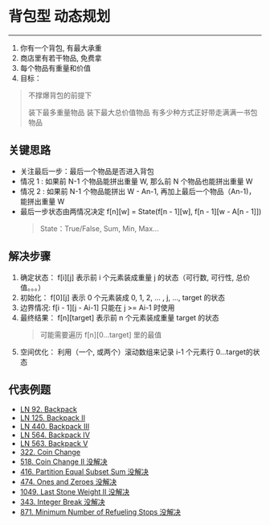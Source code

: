 # 背包型 动态规划
---
1. 你有一个背包, 有最大承重
2. 商店里有若干物品, 免费拿
3. 每个物品有重量和价值
4. 目标：
> 不撑爆背包的前提下
>
> 装下最多重量物品
> 装下最大总价值物品
> 有多少种方式正好带走满满一书包物品

## 关键思路
- 关注最后一步：最后一个物品是否进入背包
- 情况 1 : 如果前 N-1 个物品能拼出重量 W, 那么前 N 个物品也能拼出重量 W
- 情况 2 : 如果前 N-1 个物品能拼出 W - An-1, 再加上最后一个物品（An-1)，能拼出重量 W
- 最后一步状态由两情况决定 f[n][w] = State(f[n - 1][w], f[n - 1][w - A[n - 1]])
    > State：True/False, Sum, Min, Max...

## 解决步骤
1. 确定状态： f[i][j] 表示前 i 个元素装成重量 j 的状态（可行数, 可行性, 总价值。。。）
2. 初始化： f[0][j] 表示 0 个元素装成 0, 1, 2, ... , j, ..., target 的状态
3. 边界情况: f[i - 1][j - Ai-1] 只能在 j >= Ai-1 时使用
4. 最终结果： f[n][target] 表示前 n 个元素装成重量 target 的状态
    > 可能需要遍历 f[n][0...target] 里的最值
5. 空间优化： 利用（一个, 或两个）滚动数组来记录 i-1 个元素行 0...target的状态

## 代表例题
* [LN 92. Backpack](backpack.md)
* [LN 125. Backpack II](backpack-ii.md)
* [LN 440. Backpack III](backpack-iii.md)
* [LN 564. Backpack IV](backpack-iv.md)
* [LN 563. Backpack V](backpack-v.md)
* [322. Coin Change](coin-change.md)
* [518. Coin Change II 没解决](coin-change-ii.md)
* [416. Partition Equal Subset Sum 没解决](partition-equal-subset-sum.md)
* [474. Ones and Zeroes 没解决](ones-and-zeroes.md)
* [1049. Last Stone Weight II 没解决](last-stone-weight-ii.md)
* [343. Integer Break 没解决](integer-break.md)
* [871. Minimum Number of Refueling Stops 没解决](minimum-number-of-refueling-stops.md)
